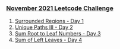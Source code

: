### [November 2021 Leetcode Challenge](https://leetcode.com/explore/featured/card/november-leetcoding-challenge-2021/)

1. [Surrounded Regions - Day 1](/_2021/_11_november2021/Day_01_130_Surrounded_Regions.java) 
2. [Unique Paths III - Day 2](/_2021/_11_november2021/Day_02_980_Unique_Paths_III.java) 
3. [Sum Root to Leaf Numbers - Day 3](/_2021/_11_november2021/Day_03_129_Sum_Root_to_Leaf_Numbers.java) 
4. [Sum of Left Leaves - Day 4](/_2021/_11_november2021/Day_04_404_Sum_of_Left_Leaves.java) 
